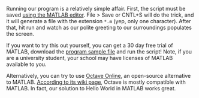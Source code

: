 Running our program is a relatively simple affair. First, the script must be
saved [using the MATLAB editor][1]. File > Save or CNTL+S will do the trick, and it
will generate a file with the extension `*.m` (yep, only one character). After
that, hit run and watch as our polite greeting to our surroundings populates
the screen.

If you want to try this out yourself, you can get a 30 day free trial of MATLAB,
download the [program sample file][4] and run the script! Note, if you are a
university student, your school may have licenses of MATLAB available to you.

Alternatively, you can try to use [Octave Online][2], an open-source alternative to
MATLAB. [According to its wiki page][3], Octave is mostly compatible with MATLAB.
In fact, our solution to Hello World in MATLAB works great.

[1]: https://www.mathworks.com/products/matlab-online.html
[2]: https://octave-online.net/
[3]: https://wiki.octave.org/GNU_Octave_Wiki
[4]: https://github.com/TheRenegadeCoder/sample-programs/blob/main/archive/m/matlab/hello_world.m

